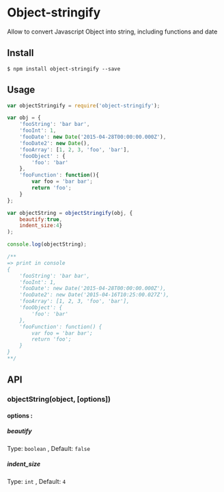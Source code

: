 # Object-stringify

Allow to convert Javascript Object into string, including functions and date

## Install
```shell
$ npm install object-stringify --save
```

## Usage

```js
var objectStringify = require('object-stringify');

var obj = {
    'fooString': 'bar bar',
    'fooInt': 1,
    'fooDate': new Date('2015-04-28T00:00:00.000Z'),
    'fooDate2': new Date(),
    'fooArray': [1, 2, 3, 'foo', 'bar'],
    'fooObject' : {
        'foo': 'bar'
    },
    'fooFunction': function(){
        var foo = 'bar bar';
        return 'foo';
    }
};

var objectString = objectStringify(obj, {
    beautify:true, 
    indent_size:4}
);

console.log(objectString);

/**
=> print in console
{
    'fooString': 'bar bar',
    'fooInt': 1,
    'fooDate': new Date('2015-04-28T00:00:00.000Z'),
    'fooDate2': new Date('2015-04-16T10:25:00.027Z'),
    'fooArray': [1, 2, 3, 'foo', 'bar'],
    'fooObject': {
        'foo': 'bar'
    },
    'fooFunction': function() {
        var foo = 'bar bar';
        return 'foo';
    }
}
**/
```

## API
### objectString(object, [options])
#### options :
##### beautify
Type: `boolean` , Default: `false`
##### indent_size
Type: `int` ,  Default: `4`
